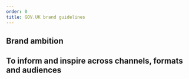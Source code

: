 ```yaml
---
order: 0
title: GOV.UK brand guidelines
---
```


## Brand ambition

## To inform and inspire across channels, formats and audiences

